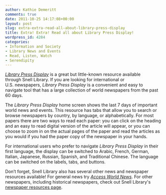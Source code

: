 ```yaml
---
author: Kathie Demeritt
comments: true
date: 2011-10-25 14:17:08+00:00
layout: post
slug: extra-extra-read-all-about-library-press-display
title: Extra! Extra! Read all about Library Press Display!
wordpress_id: 4284
categories:
- Information and Society
- Library News and Events
- Read, Listen, Watch
- Serendipity
---
```


_[Library Press Display](http://0-library.pressdisplay.com.ilsprod.lib.neu.edu/pressdisplay/viewer.aspx)_ is a great but little-known resource available through Snell Library. If you are looking for international or U.S. newspapers, _Library Press Display_ is a convenient and easy to navigate tool that has a large collection of world newspapers from the past 60 days.

The _Library Press Display_ home screen shows the last 7 days of important world news and events. This resource has tabs that allow you to search or browse newspapers by country, by language, or alphabetically. For most papers there are two ways to read each paper: you can click on the heading and an easy to read digital version of the article will appear, or you can choose to zoom in on the actual pages of the paper and read the articles as you would if you had the paper copy of the newspaper in your hands. 

For international users who prefer to navigate _Library Press Display_ in their first language, the display can be switched to Arabic, French, German, Italian, Japanese, Russian, Spanish, and Traditional Chinese. The language can be switched on the labels, tabs, and buttons.

Don’t forget, Snell Library also has several other news and newspaper resources available! For general news try _[Access World News](http://0-infoweb.newsbank.com.ilsprod.lib.neu.edu/?db=AWNB)_. For other newspapers, including historical newspapers, check out Snell Library's [newspaper resources page](http://www.lib.neu.edu/online_research/newspapers/).
